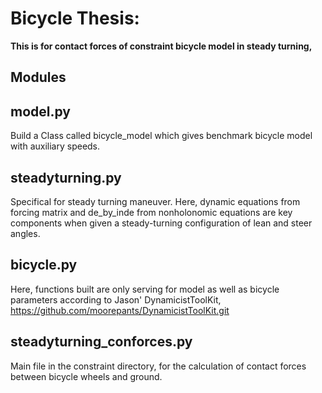 Bicycle Thesis:
===============

**This is for contact forces of constraint bicycle model in steady turning,**

Modules
-------

model.py
---------
Build a Class called bicycle_model which gives benchmark bicycle model with
auxiliary speeds.

steadyturning.py
----------------
Specifical for steady turning maneuver. Here, dynamic equations from forcing
matrix and de_by_inde from nonholonomic equations are key components when 
given a steady-turning configuration of lean and steer angles.

bicycle.py
----------
Here, functions built are only serving for model as well as bicycle parameters
according to Jason' DynamicistToolKit, 
https://github.com/moorepants/DynamicistToolKit.git

steadyturning_conforces.py
---------------------------
Main file in the constraint directory, for the calculation of contact forces
between bicycle wheels and ground.
